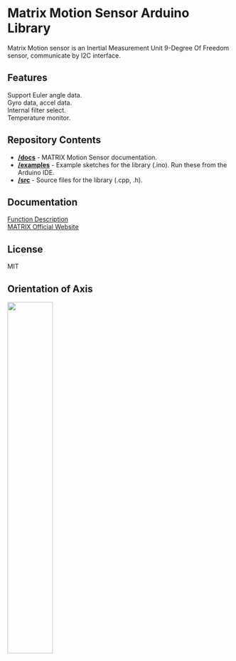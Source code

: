 # Matrix Motion Sensor Arduino Library
Matrix Motion sensor is an Inertial Measurement Unit 9-Degree Of Freedom sensor, 
communicate by I2C interface.
## Features
Support Euler angle data.<br>
Gyro data, accel data.<br>
Internal filter select.<br>
Temperature monitor.
## Repository Contents
* [**/docs**](./docs) - MATRIX Motion Sensor documentation.
* [**/examples**](./examples) - Example sketches for the library (.ino). Run these from the Arduino IDE.
* [**/src**](./src) - Source files for the library (.cpp, .h).

## Documentation
[Function Description](https://matrix-robotics.github.io/MatrixMotionSensor/) <br>
[MATRIX Official Website](https://matrixrobotics.com/)

## License
MIT

## Orientation of Axis
<img src="/_media/axis.png" width="45%">
